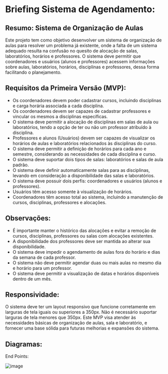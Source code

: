 # Briefing Sistema de Agendamento:
## Resumo:  Sistema de Organização de Aulas
Este projeto tem como objetivo desenvolver um sistema de organização de aulas para resolver um problema já existente, onde a falta de um sistema adequado resulta na confusão no quesito de alocação de salas, laboratórios, horários e professores. O sistema deve permitir que coordenadores e usuários (alunos e professores) acessem informações sobre aulas, laboratórios, horários, disciplinas e professores, dessa forma facilitando o planejamento.

## Requisitos da Primeira Versão (MVP):
- Os coordenadores devem poder cadastrar cursos, incluindo disciplinas e carga horária associada a cada disciplina.
- Os coordenadores devem ser capazes de cadastrar professores e vincular os mesmos a disciplinas específicas.
- O sistema deve permitir a alocação de disciplinas em salas de aula ou laboratórios, tendo a opção de ter ou não um professor atribuído à disciplina.
- Professores e alunos (Usuários) devem ser capazes de visualizar os horários de aulas e laboratórios relacionados às disciplinas do curso.
- O sistema deve permitir a definição de horários para cada ano e semestre, considerando as necessidades de cada disciplina e curso.
- O sistema deve suportar dois tipos de salas: laboratórios e salas de aula padrão.
- O sistema deve definir automaticamente salas para as disciplinas, levando em consideração a disponibilidade das salas e laboratórios.
- O sistema deve possuir dois perfis: coordenadores e usuários (alunos e professores).
- Usuários têm acesso somente à visualização de horários.
- Coordenadores têm acesso total ao sistema, incluindo a manutenção de cursos, disciplinas, professores e alocações.

## Observações:
- É importante manter o histórico das alocações e evitar a remoção de cursos, disciplinas, professores ou salas com alocações existentes.
- A disponibilidade dos professores deve ser mantida ao alterar sua disponibilidade.
- O sistema deve impedir o agendamento de aulas fora do horário e dias da semana de cada professor.
- O sistema não deve permitir agendar duas ou mais aulas no mesmo dia e horário para um professor.
- O sistema deve permitir a visualização de datas e horários disponíveis dentro de um mês.

## Responsividade:
O sistema deve ter um layout responsivo que funcione corretamente em larguras de tela iguais ou superiores a 350px.
Não é necessário suportar larguras de tela menores que 350px.
Este MVP visa atender às necessidades básicas de organização de aulas, sala e laboratório, e fornecer uma base sólida para futuras melhorias e expansões do sistema.

## Diagramas:

End Points:

![image](https://github.com/Leonardo529/Projeto-Integrador/assets/127244289/dd551f48-72d3-404c-b43d-48c994734095)


